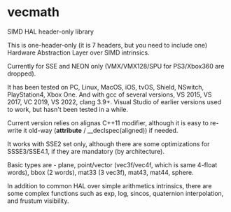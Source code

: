 # vecmath
SIMD HAL header-only library

This is one-header-only (it is 7 headers, but you need to include one) Hardware Abstraction Layer over SIMD intrinsics.

Currently for SSE and NEON only (VMX/VMX128/SPU for PS3/Xbox360 are dropped).

It has been tested on PC, Linux, MacOS, iOS, tvOS, Shield, NSwitch, PlayStation4, Xbox One.
And with gcc of several versions, VS 2015, VS 2017, VC 2019, VS 2022, clang 3.9+. Visual Studio of earlier versions used to work, but hasn't been tested in a while.

Current version relies on alignas C++11 modifier, although it is easy to re-write it old-way (__attribute__ / __declspec(aligned)) if needed.

It works with SSE2 set only, although there are some optimizations for SSSE3/SSE4.1, if they are mandatory (by architecture).

Basic types are - plane, point/vector (vec3f/vec4f, which is same 4-float words), bbox (2 words), mat33 (3 vec3f), mat43, mat44, sphere.

In addition to common HAL over simple arithmetics intrinsics, there are some complex functions such as exp, log, sincos, quaternion interpolation, and frustum visibility.

